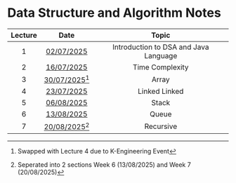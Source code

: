 # Data Structure and Algorithm Notes

| Lecture | Date | Topic |
| :-----: | :--: | :---: |
| 1 | [02/07/2025](Lecture1.md) | Introduction to DSA and Java Language |
| 2 | [16/07/2025](Lecture2.md) | Time Complexity |
| 3 | [30/07/2025](Lecture3.md)[^1] | Array |
| 4 | [23/07/2025](Lecture4.md) | Linked Linked |
| 5 | [06/08/2025](Lecture5.md) | Stack |
| 6 | [13/08/2025](Lecture6.md) | Queue |
| 7 | [20/08/2025](Lecture7.md)[^2] | Recursive |

[^1]: Swapped with Lecture 4 due to K-Engineering Event
[^2]: Seperated into 2 sections Week 6 (13/08/2025) and Week 7 (20/08/2025)

